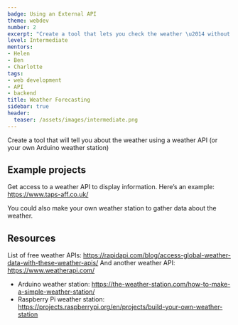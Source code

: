```yaml
---
badge: Using an External API
theme: webdev
number: 2
excerpt: "Create a tool that lets you check the weather \u2014 without going outside!"
level: Intermediate
mentors:
- Helen
- Ben
- Charlotte
tags:
- web development
- API
- backend
title: Weather Forecasting
sidebar: true
header:
  teaser: /assets/images/intermediate.png
---
```

Create a tool that will tell you about the weather using a weather API (or your own Arduino weather station)

## Example projects
Get access to a weather API to display information. Here’s an example: <a href="https://www.taps-aff.co.uk/" rel="noopener">https://www.taps-aff.co.uk/</a>

You could also make your own weather station to gather data about the weather.
 

## Resources
List of free weather APIs: <a href="https://rapidapi.com/blog/access-global-weather-data-with-these-weather-apis/" rel="noopener">https://rapidapi.com/blog/access-global-weather-data-with-these-weather-apis/</a> 
And another weather API: <a href="https://www.weatherapi.com/" rel="noopener">https://www.weatherapi.com/</a> 

* Arduino weather station: <a href="https://the-weather-station.com/how-to-make-a-simple-weather-station/" rel="noopener">https://the-weather-station.com/how-to-make-a-simple-weather-station/</a> 
* Raspberry Pi weather station:
<a href="https://projects.raspberrypi.org/en/projects/build-your-own-weather-station" rel="noopener">https://projects.raspberrypi.org/en/projects/build-your-own-weather-station</a>

